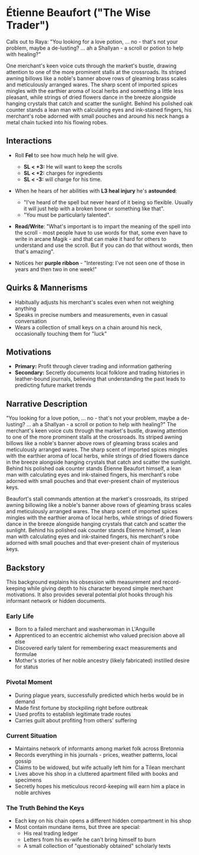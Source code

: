 # Étienne Beaufort ("The Wise Trader")

Calls out to Raya: "You looking for a love potion, ... no - that's not your problem, maybe a de-lusting? ... ah a Shallyan - a scroll or potion to help with healing?"

One merchant's keen voice cuts through the market's bustle, drawing attention to one of the more prominent stalls at the crossroads. Its striped awning billows like a noble's banner above rows of gleaming brass scales and meticulously arranged wares. The sharp scent of imported spices mingles with the earthier aroma of local herbs and something a little less pleasant, while strings of dried flowers dance in the breeze alongside hanging crystals that catch and scatter the sunlight. Behind his polished oak counter stands a lean man with calculating eyes and ink-stained fingers, his merchant's robe adorned with small pouches and around his neck hangs a metal chain tucked into his flowing robes.

## Interactions

- Roll **Fel** to see how much help he will give.
  - **SL < +3:** He will want to keep the scrolls
  - **SL < +2:** charges for ingredients
  - **SL < -3:** will charge for his time.

- When he hears of her abilities with **L3 heal injury** he's **astounded**:
  - "I've heard of the spell but never heard of it being so flexible. Usually it will just help with a broken bone or something like that".
  - "You must be particularly talented".

- **Read/Write**: "What's important is to impart the meaning of the spell into the scroll - most people have to use words for that, some even have to write in arcane Magik - and that can make it hard for others to understand and use the scroll. But if you can do that without words, then that's amazing".

- Notices her **purple ribbon** - "Interesting: I've not seen one of those in years and then two in one week!"

## Quirks & Mannerisms

- Habitually adjusts his merchant's scales even when not weighing anything
- Speaks in precise numbers and measurements, even in casual conversation
- Wears a collection of small keys on a chain around his neck, occasionally touching them for "luck"

## Motivations

- **Primary:** Profit through clever trading and information gathering
- **Secondary:** Secretly documents local folklore and trading histories in leather-bound journals, believing that understanding the past leads to predicting future market trends

## Narrative Description

"You looking for a love potion, ... no - that's not your problem, maybe a de-lusting? ... ah a Shallyan - a scroll or potion to help with healing?" The merchant's keen voice cuts through the market's bustle, drawing attention to one of the more prominent stalls at the crossroads. Its striped awning billows like a noble's banner above rows of gleaming brass scales and meticulously arranged wares. The sharp scent of imported spices mingles with the earthier aroma of local herbs, while strings of dried flowers dance in the breeze alongside hanging crystals that catch and scatter the sunlight. Behind his polished oak counter stands Étienne Beaufort himself, a lean man with calculating eyes and ink-stained fingers, his merchant's robe adorned with small pouches and that ever-present chain of mysterious keys.

Beaufort's stall commands attention at the market's crossroads, its striped awning billowing like a noble's banner above rows of gleaming brass scales and meticulously arranged wares. The sharp scent of imported spices mingles with the earthier aroma of local herbs, while strings of dried flowers dance in the breeze alongside hanging crystals that catch and scatter the sunlight. Behind his polished oak counter stands Étienne himself, a lean man with calculating eyes and ink-stained fingers, his merchant's robe adorned with small pouches and that ever-present chain of mysterious keys.

## Backstory

This background explains his obsession with measurement and record-keeping while giving depth to his character beyond simple merchant motivations. It also provides several potential plot hooks through his informant network or hidden documents.

### Early Life

- Born to a failed merchant and washerwoman in L'Anguille
- Apprenticed to an eccentric alchemist who valued precision above all else
- Discovered early talent for remembering exact measurements and formulae
- Mother's stories of her noble ancestry (likely fabricated) instilled desire for status

### Pivotal Moment

- During plague years, successfully predicted which herbs would be in demand
- Made first fortune by stockpiling right before outbreak
- Used profits to establish legitimate trade routes
- Carries guilt about profiting from others' suffering

### Current Situation

- Maintains network of informants among market folk across Bretonnia
- Records everything in his journals - prices, weather patterns, local gossip
- Claims to be widowed, but wife actually left him for a Tilean merchant
- Lives above his shop in a cluttered apartment filled with books and specimens
- Secretly hopes his meticulous record-keeping will earn him a place in noble archives

### The Truth Behind the Keys

- Each key on his chain opens a different hidden compartment in his shop
- Most contain mundane items, but three are special:
  - His real trading ledger
  - Letters from his ex-wife he can't bring himself to burn
  - A small collection of "questionably obtained" scholarly texts
